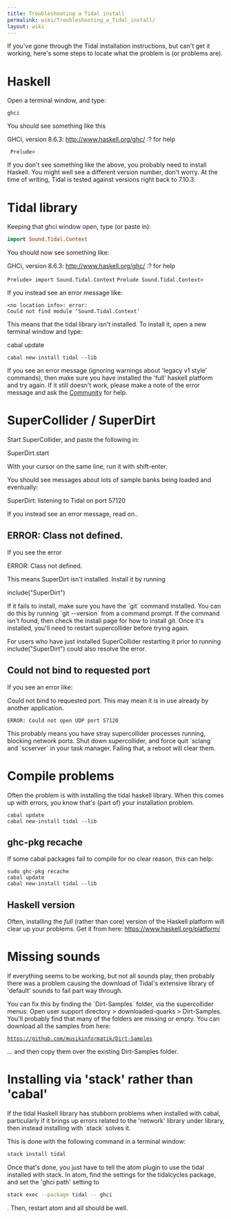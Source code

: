 ```yaml
---
title: Troubleshooting a Tidal install
permalink: wiki/Troubleshooting_a_Tidal_install/
layout: wiki
---
```


If you've gone through the Tidal installation
instructions, but can't get it working, here's some steps to locate what
the problem is (or problems are).

# Haskell

Open a terminal window, and type:

```shell
ghci
```

You should see something like this

GHCi, version 8.6.3: <http://www.haskell.org/ghc/> :? for help

` Prelude> `

If you don't see something like the above, you probably need to install
Haskell. You might well see a different version number, don't worry. At
the time of writing, Tidal is tested against versions right back to
7.10.3.

# Tidal library

Keeping that ghci window open, type (or paste in):

```haskell
import Sound.Tidal.Context
```

You should now see something like:

GHCi, version 8.6.3: <http://www.haskell.org/ghc/> :? for help

`Prelude> import Sound.Tidal.Context`
`Prelude Sound.Tidal.Context>`

If you instead see an error message like:

```shell
<no location info>: error:
Could not find module ‘Sound.Tidal.Context’
```

This means that the tidal library isn't installed. To install it, open a
new terminal window and type:

cabal update

`cabal new-install tidal --lib`

If you see an error message (ignoring warnings about 'legacy v1 style'
commands), then make sure you have installed the 'full' haskell platform
and try again. If it still doesn't work, please make a note of the error
message and ask the [Community](/wiki/Community "wikilink") for help.

# SuperCollider / SuperDirt

Start SuperCollider, and paste the following in:

SuperDirt.start

With your cursor on the same line, run it with shift-enter.

You should see messages about lots of sample banks being loaded and
eventually:

SuperDirt: listening to Tidal on port 57120

If you instead see an error message, read on..

## ERROR: Class not defined.

If you see the error

ERROR: Class not defined.

This means SuperDirt isn't installed. Install it by running

include("SuperDirt")

If it fails to install, make sure you have the \`git\` command
installed. You can do this by running \`git --version\` from a command
prompt. If the command isn't found, then check the install page for how
to install git. Once it's installed, you'll need to restart
supercollider before trying again.

For users who have just installed SuperCollider restarting it prior to
running include("SuperDirt") could also resolve the error.

## Could not bind to requested port

If you see an error like:

Could not bind to requested port. This may mean it is in use already by
another application.

`ERROR: Could not open UDP port 57120`

This probably means you have stray supercollider processes running,
blocking network ports. Shut down supercollider, and force quit
\`sclang\` and \`scserver\` in your task manager. Failing that, a reboot
will clear them.

# Compile problems

Often the problem is with installing the tidal haskell library. When
this comes up with errors, you know that's (part of) your installation
problem.

``` shell
cabal update
cabal new-install tidal --lib
```

## ghc-pkg recache

If some cabal packages fail to compile for no clear reason, this can
help:

``` shell
sudo ghc-pkg recache
cabal update
cabal new-install tidal --lib
```

## Haskell version

Often, installing the *full* (rather than core) version of the Haskell
platform will clear up your problems. Get it from here:
<https://www.haskell.org/platform/>

# Missing sounds

If everything seems to be working, but not all sounds play, then
probably there was a problem causing the download of Tidal's extensive
library of 'default' sounds to fail part way through.

You can fix this by finding the \`Dirt-Samples\` folder, via the
supercollider menus: Open user support directory &gt; downloaded-quarks
&gt; Dirt-Samples. You'll probably find that many of the folders are
missing or empty. You can download all the samples from here:

[`https://github.com/musikinformatik/Dirt-Samples`](https://github.com/musikinformatik/Dirt-Samples)

... and then copy them over the existing Dirt-Samples folder.

# Installing via 'stack' rather than 'cabal'

If the tidal Haskell library has stubborn problems when installed with
cabal, particularly if it brings up errors related to the 'network'
library under library, then instead installing with \`stack\` solves it.

This is done with the following command in a terminal window:

``` bash
stack install tidal
```

Once that's done, you just have to tell the atom plugin to use the tidal
installed with stack. In atom, find the settings for the tidalcycles
package, and set the 'ghci path' setting to

``` bash
stack exec --package tidal -- ghci
```

. Then, restart atom and all should be well.
